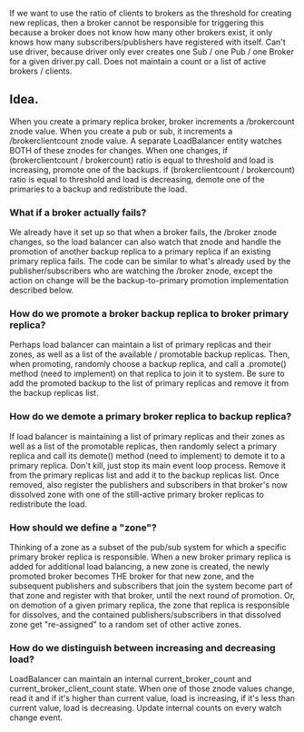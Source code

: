 If we want to use the ratio of clients to brokers as the threshold for creating new replicas, then a broker cannot be responsible for triggering this because a broker does not know how many other brokers exist, it only knows how many subscribers/publishers have registered with itself. Can't use driver, because driver only ever creates one Sub / one Pub / one Broker for a given driver.py call. Does not maintain a count or a list of active brokers / clients.

## Idea.
When you create a primary replica broker, broker increments a /brokercount znode value. When you create a pub or sub, it increments a /brokerclientcount znode value. A separate LoadBalancer entity watches BOTH of these znodes for changes. When one changes, if (brokerclientcount / brokercount) ratio is equal to threshold and load is increasing, promote one of the backups. if (brokerclientcount / brokercount) ratio is equal to threshold and load is decreasing, demote one of the primaries to a backup and redistribute the load.

### What if a broker actually fails?
We already have it set up so that when a broker fails, the /broker znode changes, so the load balancer can also watch that znode and handle the promotion of another backup replica to a primary replica if an existing primary replica fails. The code can be similar to what's already used by the publisher/subscribers who are watching the /broker znode, except the action on change will be the backup-to-primary promotion implementation described below.

### How do we promote a broker backup replica to broker primary replica?
Perhaps load balancer can maintain a list of primary replicas and their zones, as well as a list of the available / promotable backup replicas. Then, when promoting, randomly choose a backup replica, and call a .promote() method (need to implement) on that replica to join it to system. Be sure to add the promoted backup to the list of primary replicas and remove it from the backup replicas list.

### How do we demote a primary broker replica to backup replica?
If load balancer is maintaining a list of primary replicas and their zones as well as a list of the promotable replicas, then randomly select a primary replica and call its demote() method (need to implement) to demote it to a primary replica. Don't kill, just stop its main event loop process. Remove it from the primary replicas list and add it to the backup replicas list. Once removed, also register the publishers and subscribers in that broker's now dissolved zone with one of the still-active primary broker replicas to redistribute the load.

### How should we define a "zone"?
Thinking of a zone as a subset of the pub/sub system for which a specific primary broker replica is responsible. When a new broker primary replica is added for additional load balancing, a new zone is created, the newly promoted broker becomes THE broker for that new zone, and the subsequent publishers and subscribers that join the system become part of that zone and register with that broker, until the next round of promotion. Or, on demotion of a given primary replica, the zone that replica is responsible for dissolves, and the contained publishers/subscribers in that dissolved zone get "re-assigned" to a random set of other active zones.


### How do we distinguish between increasing and decreasing load?
LoadBalancer can maintain an internal current_broker_count and current_broker_client_count state. When one of those znode values change, read it and if it's higher than current value, load is increasing, if it's less than current value, load is decreasing. Update internal counts on every watch change event.


<!--
## How do we handle promotion independently of the existing /broker leader election / fault tolerance znode?
This part is not necessary if load balancer randomly selects from list of backups and calls .promote() Create a /promoteelection znode on startup of system. Tell all of the BACKUP replicas (not active/promoted yet) to watch /promoteelection znode for changes. This znode will be changed by the LoadBalancer whenever it is handling a promotion. On change, each backup broker tries to create a /promoted znode. If successful, that is the broker that gets promoted to primary replica. Only one will be able to create it. Broker gets promoted, joins system and then deletes /promoted znode which is not watched (doesn't trigger anything) but will be used for next round of promotions. -->

